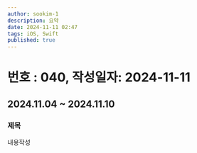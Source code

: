 ```yaml
---
author: sookim-1
description: 요약
date: 2024-11-11 02:47
tags: iOS, Swift
published: true
---
```

# 번호 : 040, 작성일자: 2024-11-11
## 2024.11.04 ~ 2024.11.10
### 제목
내용작성
